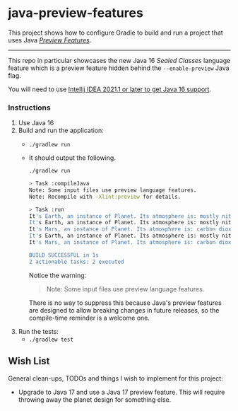 # java-preview-features

This project shows how to configure Gradle to build and run a project that uses Java [_Preview Features_](https://openjdk.java.net/jeps/12).

---

This repo in particular showcases the new Java 16 _Sealed Classes_ language feature which is a preview feature hidden behind
the `--enable-preview` Java flag.

You will need to use [Intellij IDEA 2021.1 or later to get Java 16 support](https://blog.jetbrains.com/idea/2021/03/java-16-and-intellij-idea/).

### Instructions

1. Use Java 16
2. Build and run the application:
   * `./gradlew run`
   * It should output the following.
     ```bash
     ./gradlew run
     
     > Task :compileJava
     Note: Some input files use preview language features.
     Note: Recompile with -Xlint:preview for details.
     
     > Task :run
     It's Earth, an instance of Planet. Its atmosphere is: mostly nitrogen.
     It's Earth, an instance of Planet. Its atmosphere is: mostly nitrogen.
     It's Mars, an instance of Planet. Its atmosphere is: carbon dioxide
     It's Earth, an instance of Planet. Its atmosphere is: mostly nitrogen.
     It's Mars, an instance of Planet. Its atmosphere is: carbon dioxide
     
     BUILD SUCCESSFUL in 1s
     2 actionable tasks: 2 executed
     ```
     Notice the warning:
       > Note: Some input files use preview language features.
     
     There is no way to suppress this because Java's preview features are designed to allow breaking changes in future
     releases, so the compile-time reminder is a welcome one.   
4. Run the tests:
   * `./gradlew test`

## Wish List

General clean-ups, TODOs and things I wish to implement for this project:

* Upgrade to Java 17 and use a Java 17 preview feature. This will require throwing away the planet design for something
  else.
